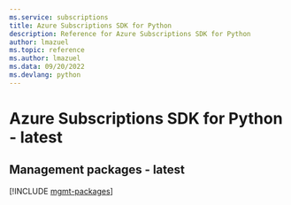 ```yaml
---
ms.service: subscriptions
title: Azure Subscriptions SDK for Python
description: Reference for Azure Subscriptions SDK for Python
author: lmazuel
ms.topic: reference
ms.author: lmazuel
ms.data: 09/20/2022
ms.devlang: python
---
```

# Azure Subscriptions SDK for Python - latest

## Management packages - latest
[!INCLUDE [mgmt-packages](subscriptions-mgmt-index.md)]